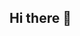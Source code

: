 ## Hi there 👋

<!--
**arranel/arranel** is a ✨ _special_ ✨ repository because its `README.md` (this file) appears on your GitHub profile.

Here are some ideas to get you started:

- 🔭 I’m currently not working.
- 🌱 I’m currently learning something.
- 💬 Ask me about nothing.
- 📫 How to reach me: arranelin@gmail.com
-->
